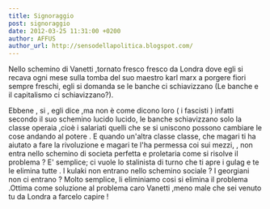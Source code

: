 ```yaml
---
title: Signoraggio
post: signoraggio
date: 2012-03-25 11:31:00 +0200
author: AFFUS
author_url: http://sensodellapolitica.blogspot.com/
---
```

Nello schemino di Vanetti ,tornato fresco fresco da Londra dove egli si recava ogni mese sulla tomba del suo maestro karl marx a porgere fiori sempre freschi, egli si domanda se le banche ci schiavizzano (Le banche e il capitalismo ci schiavizzano?).

Ebbene , si , egli dice ,ma non è come dicono loro ( i fascisti ) infatti secondo il suo schemino lucido lucido, le banche schiavizzano solo la classe operaia ,cioè i salariati quelli che se si uniscono possono cambiare le cose andando al potere . E quando un'altra classe classe, che magari ti ha aiutato a fare la rivoluzione e magari te l'ha permessa coi sui mezzi, , non entra nello schemino di societa perfetta e proletaria come si risolve il problema ? E' semplice; ci vuole lo stalinista di turno che ti apre i gulag e te le elimina tutte . I kulaki non entrano nello schemino sociale ? I georgiani non ci entrano ? Molto semplice, li eliminiamo cosi si elimina il problema .Ottima come soluzione al problema caro Vanetti ,meno male che sei venuto tu da Londra a farcelo capire !